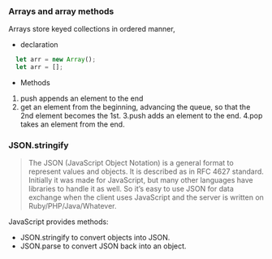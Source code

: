 ### Arrays and array methods
Arrays store keyed collections in ordered manner, 
- declaration 
```javascript
  let arr = new Array();
  let arr = [];
```
- Methods
1. push appends an element to the end
2. get an element from the beginning, advancing the queue, so that the 2nd element becomes the 1st.
3.push adds an element to the end.
4.pop takes an element from the end.

### JSON.stringify
> The JSON (JavaScript Object Notation) is a general format to represent values and objects. It is described as in RFC 4627 standard. Initially it was made for JavaScript, but many other languages have libraries to handle it as well. So it’s easy to use JSON for data exchange when the client uses JavaScript and the server is written on Ruby/PHP/Java/Whatever.

JavaScript provides methods:

- JSON.stringify to convert objects into JSON.
- JSON.parse to convert JSON back into an object.
